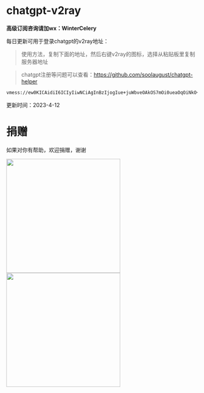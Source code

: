 # chatgpt-v2ray

**高级订阅咨询请加wx：WinterCelery**

每日更新可用于登录chatgpt的v2ray地址：

> 使用方法，复制下面的地址，然后右键v2ray的图标，选择从粘贴板里复制服务器地址

> chatgpt注册等问题可以查看：https://github.com/soolaugust/chatgpt-helper

```bash
vmess://ew0KICAidiI6ICIyIiwNCiAgInBzIjogIue+juWbveOAkOS7mOi0ueaOqOiNkO+8mmh0dHBzOi8vdHQudmcvdmlw44CRODciLA0KICAiYWRkIjogImNmLmZvdmkudGsiLA0KICAicG9ydCI6ICIyMDUzIiwNCiAgImlkIjogImJmNjc0MzdlLTZjOTAtNDVjYS1hYmMyLWM3MjQwYTVjZTJhYSIsDQogICJhaWQiOiAiMCIsDQogICJzY3kiOiAiYXV0byIsDQogICJuZXQiOiAid3MiLA0KICAidHlwZSI6ICJub25lIiwNCiAgImhvc3QiOiAiZm94cG9sMy5mb3ZpLnRrIiwNCiAgInBhdGgiOiAiL2Vpc2FzcWEiLA0KICAidGxzIjogInRscyIsDQogICJzbmkiOiAiIiwNCiAgImFscG4iOiAiIg0KfQ==
```

更新时间：2023-4-12

# 捐赠

如果对你有帮助，欢迎捐赠，谢谢

<img src="https://user-images.githubusercontent.com/10558124/228797642-42714b67-78f7-4a26-9c7e-df9626a9f918.jpg" width=300px>


<img src="https://user-images.githubusercontent.com/10558124/228797844-561d8418-7666-4848-84b8-aff1cae4039a.jpg" width=300px>
